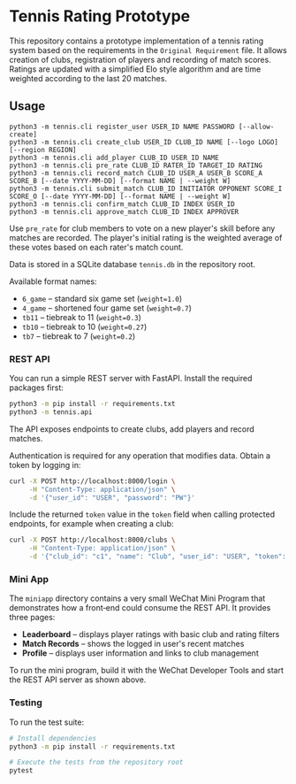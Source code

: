 # Tennis Rating Prototype

This repository contains a prototype implementation of a tennis rating system based on the requirements in the `Original Requirement` file. It allows creation of clubs, registration of players and recording of match scores. Ratings are updated with a simplified Elo style algorithm and are time weighted according to the last 20 matches.

## Usage

```
python3 -m tennis.cli register_user USER_ID NAME PASSWORD [--allow-create]
python3 -m tennis.cli create_club USER_ID CLUB_ID NAME [--logo LOGO] [--region REGION]
python3 -m tennis.cli add_player CLUB_ID USER_ID NAME
python3 -m tennis.cli pre_rate CLUB_ID RATER_ID TARGET_ID RATING
python3 -m tennis.cli record_match CLUB_ID USER_A USER_B SCORE_A SCORE_B [--date YYYY-MM-DD] [--format NAME | --weight W]
python3 -m tennis.cli submit_match CLUB_ID INITIATOR OPPONENT SCORE_I SCORE_O [--date YYYY-MM-DD] [--format NAME | --weight W]
python3 -m tennis.cli confirm_match CLUB_ID INDEX USER_ID
python3 -m tennis.cli approve_match CLUB_ID INDEX APPROVER
```

Use `pre_rate` for club members to vote on a new player's skill before any matches are recorded. The player's initial rating is the weighted average of these votes based on each rater's match count.

Data is stored in a SQLite database `tennis.db` in the repository root.

Available format names:

- `6_game` – standard six game set (`weight=1.0`)
- `4_game` – shortened four game set (`weight=0.7`)
- `tb11` – tiebreak to 11 (`weight=0.3`)
- `tb10` – tiebreak to 10 (`weight=0.27`)
- `tb7` – tiebreak to 7 (`weight=0.2`)

### REST API

You can run a simple REST server with FastAPI. Install the required
packages first:

```bash
python3 -m pip install -r requirements.txt
python3 -m tennis.api
```

The API exposes endpoints to create clubs, add players and record matches.

Authentication is required for any operation that modifies data. Obtain a token
by logging in:

```bash
curl -X POST http://localhost:8000/login \
     -H "Content-Type: application/json" \
     -d '{"user_id": "USER", "password": "PW"}'
```

Include the returned `token` value in the `token` field when calling protected
endpoints, for example when creating a club:

```bash
curl -X POST http://localhost:8000/clubs \
     -H "Content-Type: application/json" \
     -d '{"club_id": "c1", "name": "Club", "user_id": "USER", "token": "TOKEN"}'
```

### Mini App

The `miniapp` directory contains a very small WeChat Mini Program that
demonstrates how a front‑end could consume the REST API. It provides three
pages:

* **Leaderboard** – displays player ratings with basic club and rating filters
* **Match Records** – shows the logged in user's recent matches
* **Profile** – displays user information and links to club management

To run the mini program, build it with the WeChat Developer Tools and start the
REST API server as shown above.

### Testing

To run the test suite:

```bash
# Install dependencies
python3 -m pip install -r requirements.txt

# Execute the tests from the repository root
pytest
```

